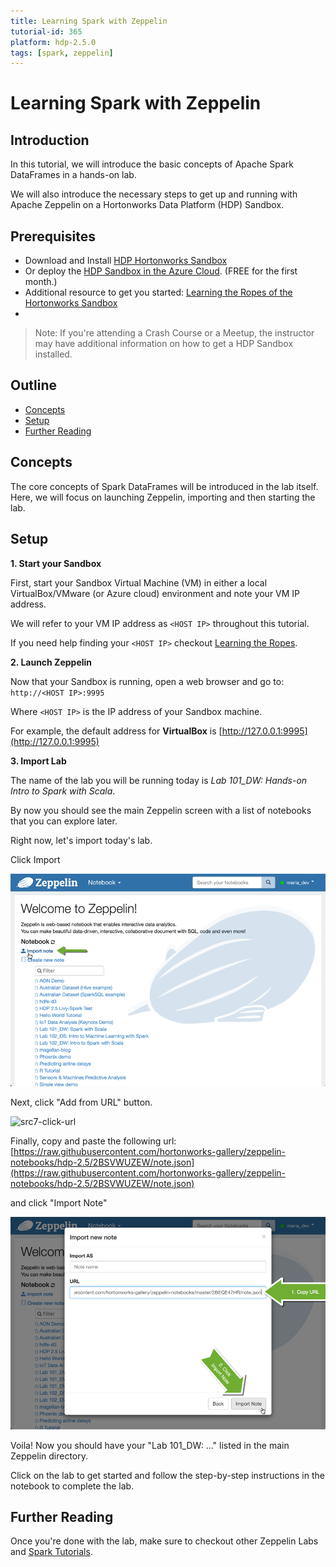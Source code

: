 ```yaml
---
title: Learning Spark with Zeppelin
tutorial-id: 365
platform: hdp-2.5.0
tags: [spark, zeppelin]
---
```


# Learning Spark with Zeppelin

## Introduction
In this tutorial, we will introduce the basic concepts of Apache Spark DataFrames in a hands-on lab.

We will also introduce the necessary steps to get up and running with Apache Zeppelin on a Hortonworks Data Platform (HDP) Sandbox.

## Prerequisites

-   Download and Install [HDP Hortonworks Sandbox](https://hortonworks.com/products/hortonworks-sandbox/#install)
-   Or deploy the [HDP Sandbox in the Azure Cloud](https://hortonworks.com/hadoop-tutorial/deploying-hortonworks-sandbox-on-microsoft-azure/). (FREE for the first month.)
-   Additional resource to get you started: [Learning the Ropes of the Hortonworks Sandbox](https://hortonworks.com/hadoop-tutorial/learning-the-ropes-of-the-hortonworks-sandbox/)
-
> Note: If you're attending a Crash Course or a Meetup, the instructor may have additional information on how to get a HDP Sandbox installed.

## Outline

-   [Concepts](#concepts)
-   [Setup](#setup)
-   [Further Reading](#further-reading)

## Concepts

The core concepts of Spark DataFrames will be introduced in the lab itself. Here, we will focus on launching Zeppelin, importing and then starting the lab.

## Setup

**1. Start your Sandbox**

First, start your Sandbox Virtual Machine (VM) in either a local VirtualBox/VMware (or Azure cloud) environment and note your VM IP address.

We will refer to your VM IP address as `<HOST IP>` throughout this tutorial.

If you need help finding your `<HOST IP>` checkout [Learning the Ropes](https://hortonworks.com/hadoop-tutorial/learning-the-ropes-of-the-hortonworks-sandbox/#learn-host-address-environment).

**2. Launch Zeppelin**

Now that your Sandbox is running, open a web browser and go to: `http://<HOST IP>:9995`

Where `<HOST IP>` is the IP address of your Sandbox machine.

For example, the default address for **VirtualBox** is [http://127.0.0.1:9995](http://127.0.0.1:9995)

**3. Import Lab**

The name of the lab you will be running today is *Lab 101_DW: Hands-on Intro to Spark with Scala*.

By now you should see the main Zeppelin screen with a list of notebooks that you can explore later.

Right now, let's import today's lab.

Click Import

![scr4-import](assets/scr4-import.png)

Next, click "Add from URL" button.

![src7-click-url](asssets/scr7-click-url.png)

Finally, copy and paste the following url: [https://raw.githubusercontent.com/hortonworks-gallery/zeppelin-notebooks/hdp-2.5/2BSVWUZEW/note.json](https://raw.githubusercontent.com/hortonworks-gallery/zeppelin-notebooks/hdp-2.5/2BSVWUZEW/note.json)

and click "Import Note"

![src8-import-url](assets/scr8-import-url.png)

Voila! Now you should have your "Lab 101_DW: ..." listed in the main Zeppelin directory.

Click on the lab to get started and follow the step-by-step instructions in the notebook to complete the lab.

## Further Reading

Once you're done with the lab, make sure to checkout other Zeppelin Labs and [Spark Tutorials](https://hortonworks.com/hadoop/spark/#tutorials).
